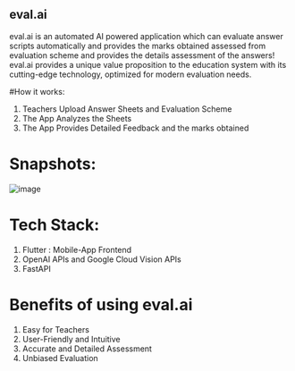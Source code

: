 ## eval.ai

eval.ai is an automated AI powered application which can evaluate answer scripts automatically and provides the marks obtained assessed from evaluation scheme and provides the details assessment of the answers! eval.ai provides a unique value proposition to the education system with its cutting-edge technology, optimized for modern evaluation needs.

#How it works:
1. Teachers Upload Answer Sheets and Evaluation Scheme
2. The App Analyzes the Sheets
3. The App Provides Detailed Feedback and the marks obtained


# Snapshots:

![image](https://user-images.githubusercontent.com/93195979/235408480-f7d6e5fb-72e1-4763-bd86-1fa55ed4312d.png)

# Tech Stack:
1. Flutter : Mobile-App Frontend
2. OpenAI APIs and Google Cloud Vision APIs
3. FastAPI

# Benefits of using eval.ai
1. Easy for Teachers
2. User-Friendly and Intuitive
3. Accurate and Detailed Assessment
4. Unbiased Evaluation

